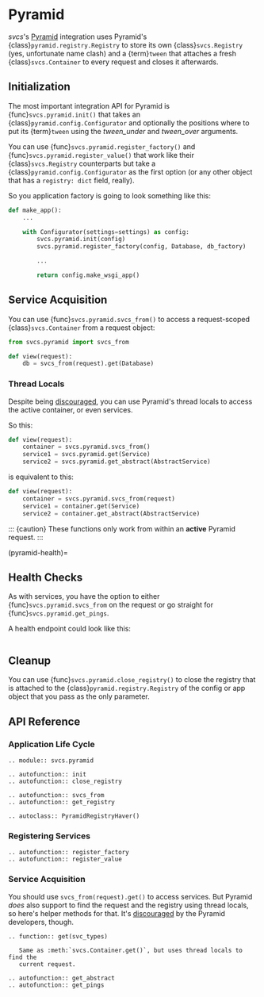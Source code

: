 # Pyramid

*svcs*'s [Pyramid](https://trypyramid.com) integration uses Pyramid's {class}`pyramid.registry.Registry` to store its own {class}`svcs.Registry` (yes, unfortunate name clash) and a {term}`tween` that attaches a fresh {class}`svcs.Container` to every request and closes it afterwards.


## Initialization

The most important integration API for Pyramid is {func}`svcs.pyramid.init()` that takes an {class}`pyramid.config.Configurator` and optionally the positions where to put its {term}`tween` using the *tween_under* and *tween_over* arguments.

You can use {func}`svcs.pyramid.register_factory()` and {func}`svcs.pyramid.register_value()` that work like their {class}`svcs.Registry` counterparts but take a {class}`pyramid.config.Configurator` as the first option (or any other object that has a `registry: dict` field, really).

So you application factory is going to look something like this:

```python
def make_app():
    ...

    with Configurator(settings=settings) as config:
        svcs.pyramid.init(config)
        svcs.pyramid.register_factory(config, Database, db_factory)

        ...

        return config.make_wsgi_app()
```


## Service Acquisition

You can use {func}`svcs.pyramid.svcs_from()` to access a request-scoped {class}`svcs.Container` from a request object:

```python
from svcs.pyramid import svcs_from

def view(request):
    db = svcs_from(request).get(Database)
```


### Thread Locals

Despite being [discouraged](<inv:#narr/threadlocals>), you can use Pyramid's thread locals to access the active container, or even services.

So this:

```python
def view(request):
    container = svcs.pyramid.svcs_from()
    service1 = svcs.pyramid.get(Service)
    service2 = svcs.pyramid.get_abstract(AbstractService)
```

is equivalent to this:

```python
def view(request):
    container = svcs.pyramid.svcs_from(request)
    service1 = container.get(Service)
    service2 = container.get_abstract(AbstractService)
```

::: {caution}
These functions only work from within an **active** Pyramid request.
:::


(pyramid-health)=

## Health Checks

As with services, you have the option to either {func}`svcs.pyramid.svcs_from` on the request or go straight for {func}`svcs.pyramid.get_pings`.

A health endpoint could look like this:

```{literalinclude} ../examples/pyramid/health_check.py
```


## Cleanup

You can use {func}`svcs.pyramid.close_registry()` to close the registry that is attached to the {class}`pyramid.registry.Registry` of the config or app object that you pass as the only parameter.


## API Reference

### Application Life Cycle

```{eval-rst}
.. module:: svcs.pyramid

.. autofunction:: init
.. autofunction:: close_registry

.. autofunction:: svcs_from
.. autofunction:: get_registry

.. autoclass:: PyramidRegistryHaver()
```


### Registering Services

```{eval-rst}
.. autofunction:: register_factory
.. autofunction:: register_value
```


### Service Acquisition

You should use `svcs_from(request).get()` to access services.
But Pyramid _does_ also support to find the request and the registry using thread locals, so here's helper methods for that.
It's [discouraged](<inv:#narr/threadlocals>) by the Pyramid developers, though.

```{eval-rst}
.. function:: get(svc_types)

   Same as :meth:`svcs.Container.get()`, but uses thread locals to find the
   current request.

.. autofunction:: get_abstract
.. autofunction:: get_pings
```
